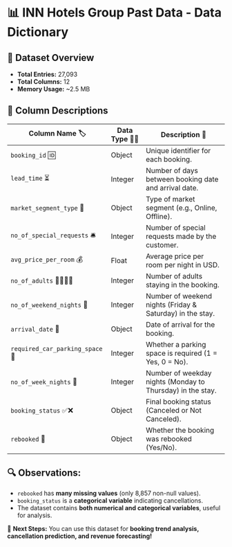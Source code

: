 # 📊 INN Hotels Group Past Data - Data Dictionary

## 📌 Dataset Overview
- **Total Entries:** 27,093
- **Total Columns:** 12
- **Memory Usage:** ~2.5 MB

## 📂 Column Descriptions

| Column Name 🏷️                | Data Type 🔢📝 | Description 📝 |
|--------------------------------|--------------|---------------|
| `booking_id` 🆔               | Object       | Unique identifier for each booking. |
| `lead_time` ⏳                | Integer      | Number of days between booking date and arrival date. |
| `market_segment_type` 🎯      | Object       | Type of market segment (e.g., Online, Offline). |
| `no_of_special_requests` 🛎️  | Integer      | Number of special requests made by the customer. |
| `avg_price_per_room` 💰       | Float        | Average price per room per night in USD. |
| `no_of_adults` 👨‍👩‍👧‍👦         | Integer      | Number of adults staying in the booking. |
| `no_of_weekend_nights` 🌙     | Integer      | Number of weekend nights (Friday & Saturday) in the stay. |
| `arrival_date` 📅            | Object       | Date of arrival for the booking. |
| `required_car_parking_space` 🚗 | Integer  | Whether a parking space is required (1 = Yes, 0 = No). |
| `no_of_week_nights` 🌄        | Integer      | Number of weekday nights (Monday to Thursday) in the stay. |
| `booking_status` ✅❌         | Object       | Final booking status (Canceled or Not Canceled). |
| `rebooked` 🔄                | Object       | Whether the booking was rebooked (Yes/No). |

## 🔍 Observations:
- `rebooked` has **many missing values** (only 8,857 non-null values).
- `booking_status` is a **categorical variable** indicating cancellations.
- The dataset contains **both numerical and categorical variables**, useful for analysis.

🚀 **Next Steps:** You can use this dataset for **booking trend analysis, cancellation prediction, and revenue forecasting!**
